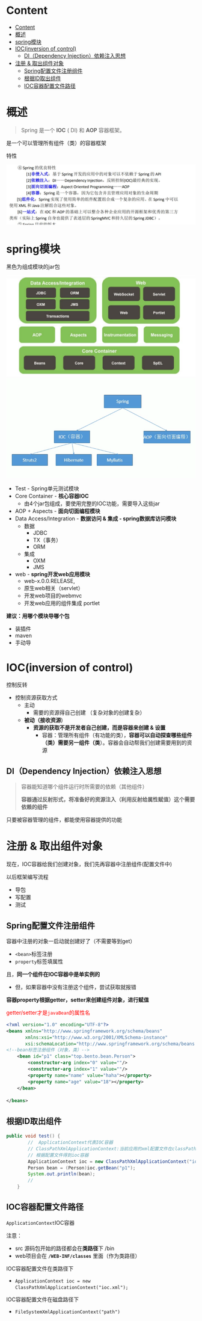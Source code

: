 # Content

* [Content](#content)
* [概述](#概述)
* [spring模块](#spring模块)
* [IOC(inversion of control)](#iocinversion-of-control)
  * [DI（Dependency Injection）依赖注入思想](#didependency-injection依赖注入思想)
* [注册 & 取出组件对象](#注册--取出组件对象)
  * [Spring配置文件注册组件](#spring配置文件注册组件)
  * [根据ID取出组件](#根据id取出组件)
  * [IOC容器配置文件路径](#ioc容器配置文件路径)

# 概述

> Spring 是一个 **IOC** ( DI) 和 **AOP** 容器框架。

是一个可以管理所有组件（类）的容器框架

特性

![](/static/2021-07-11-18-24-25.png)

# spring模块

黑色为组成模块的jar包

![](/static/2021-07-11-18-39-55.png)
![](/static/2021-07-15-14-50-26.png)

* Test - Spring单元测试模块
* Core Container - **核心容器IOC**
  * 由4个jar包组成，要使用完整的IOC功能，需要导入这些jar
* AOP + Aspects - **面向切面编程模块**
* Data Access/Integration - **数据访问 & 集成 - spring数据库访问模块**
  * 数据
    * JDBC
    * TX（事务）
    * ORM
  * 集成
    * OXM
    * JMS
* web -
 **spring开发web应用模块**
  * web-x.0.0.RELEASE,
  * 原生web相关（servlet）
  * 开发web项目的webmvc
  * 开发web应用的组件集成 portlet

**建议：用哪个模块导哪个包**

* 装插件
* maven
* 手动导

# IOC(inversion of control)

控制反转

* 控制资源获取方式
  * 主动
    * 需要的资源得自己创建 （复杂对象的创建复杂）
  * **被动（接收资源**)
    * **资源的获取不是开发者自己创建，而是容器来创建 & 设置**
      * 容器：管理所有组件（有功能的类），**容器可以自动探查哪些组件（类）需要另一组件（类**）。容器会自动帮我们创建需要用到的资源

## DI（Dependency Injection）依赖注入思想

> 容器能知道哪个组件运行时所需要的依赖（其他组件）
>
> **容器通过反射形式，将准备好的资源注入（利用反射给属性赋值）这个需要依赖的组件**

只要被容器管理的组件，都能使用容器提供的功能

# 注册 & 取出组件对象

现在，IOC容器给我们创建对象，我们先再容器中注册组件(配置文件中)

以后框架编写流程

* 导包
* 写配置
* 测试

## Spring配置文件注册组件

容器中注册的对象一启动就创建好了（不需要等到get）

* `<bean>`标签注册
* `property`标签填属性

且，**同一个组件在IOC容器中是单实例的**

* 但，如果容器中没有注册这个组件，尝试获取就报错

**容器property根据getter，setter来创建组件对象，进行赋值**

<font color="red">getter/setter才是`javaBean`的属性名</font>

```xml
<?xml version="1.0" encoding="UTF-8"?>
<beans xmlns="http://www.springframework.org/schema/beans"
       xmlns:xsi="http://www.w3.org/2001/XMLSchema-instance"
       xsi:schemaLocation="http://www.springframework.org/schema/beans http://www.springframework.org/schema/beans/spring-beans.xsd">
<!--bean标签注册组件（对象，类）-->
    <bean id="p1" class="top.bento.bean.Person">
        <constructor-arg index="0" value=""/>
        <constructor-arg index="1" value=""/>
        <property name="name" value="haha"></property>
        <property name="age" value="18"></property>
    </bean>

</beans>
```

## 根据ID取出组件

```java
public void test() {
        //  ApplicationContext代表IOC容器
        // ClassPathXmlApplicationContext:当前应用的xml配置文件在classPath下
        // 根据配置文件得到ioc容器
        ApplicationContext ioc = new ClassPathXmlApplicationContext("ioc.xml");
        Person bean = (Person)ioc.getBean("p1");
        System.out.println(bean);
        //
    }
```

## IOC容器配置文件路径

`ApplicationContext`IOC容器

注意：

* src 源码包开始的路径都会在**类路径**下 /bin
* web项目会在 **`/WEB-INF/classes`** 里面（作为类路径）

IOC容器配置文件在类路径下

* `ApplicationContext ioc = new ClassPathXmlApplicationContext("ioc.xml");`

IOC容器配置文件在磁盘路径下

* `FileSystemXmlApplicationContext("path")`
